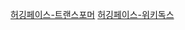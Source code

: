 [허깅페이스-트랜스포머](https://huggingface.co/docs/transformers/index)
[허깅페이스-위키독스](https://wikidocs.net/book/8056)